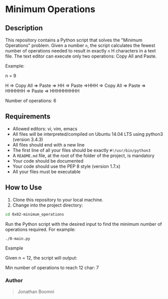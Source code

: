 # Minimum Operations

## Description

This repository contains a Python script that solves the "Minimum Operations" problem. Given a number `n`, the script calculates the fewest number of operations needed to result in exactly `n` H characters in a text file. The text editor can execute only two operations: Copy All and Paste.

Example:

n = 9

H => Copy All => Paste => HH => Paste =>HHH => Copy All => Paste => HHHHHH => Paste => HHHHHHHHH

Number of operations: 6

## Requirements

- Allowed editors: vi, vim, emacs
- All files will be interpreted/compiled on Ubuntu 14.04 LTS using python3 (version 3.4.3)
- All files should end with a new line
- The first line of all your files should be exactly `#!/usr/bin/python3`
- A `README.md` file, at the root of the folder of the project, is mandatory
- Your code should be documented
- Your code should use the PEP 8 style (version 1.7.x)
- All your files must be executable

## How to Use

1. Clone this repository to your local machine.
2. Change into the project directory:

```bash
cd 0x02-minimum_operations
```

Run the Python script with the desired input to find the minimum number of operations required. For example:

```
./0-main.py
```
Example

Given n = 12, the script will output:

Min number of operations to reach 12 char: 7

### Author
> Jonathan Boomni